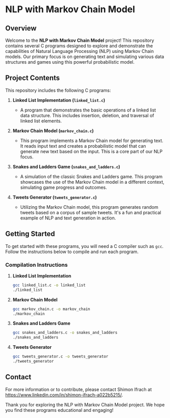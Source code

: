 
# NLP with Markov Chain Model

## Overview

Welcome to the **NLP with Markov Chain Model** project! This repository contains several C programs designed to explore and demonstrate the capabilities of Natural Language Processing (NLP) using Markov Chain models. Our primary focus is on generating text and simulating various data structures and games using this powerful probabilistic model.

## Project Contents

This repository includes the following C programs:

1. **Linked List Implementation (`linked_list.c`)**
   - A program that demonstrates the basic operations of a linked list data structure. This includes insertion, deletion, and traversal of linked list elements.

2. **Markov Chain Model (`markov_chain.c`)**
   - This program implements a Markov Chain model for generating text. It reads input text and creates a probabilistic model that can generate new text based on the input. This is a core part of our NLP focus.

3. **Snakes and Ladders Game (`snakes_and_ladders.c`)**
   - A simulation of the classic Snakes and Ladders game. This program showcases the use of the Markov Chain model in a different context, simulating game progress and outcomes.

4. **Tweets Generator (`tweets_generator.c`)**
   - Utilizing the Markov Chain model, this program generates random tweets based on a corpus of sample tweets. It's a fun and practical example of NLP and text generation in action.

## Getting Started

To get started with these programs, you will need a C compiler such as `gcc`. Follow the instructions below to compile and run each program.

### Compilation Instructions

1. **Linked List Implementation**

   ```sh
   gcc linked_list.c -o linked_list
   ./linked_list
   ```

2. **Markov Chain Model**

   ```sh
   gcc markov_chain.c -o markov_chain
   ./markov_chain
   ```

3. **Snakes and Ladders Game**

   ```sh
   gcc snakes_and_ladders.c -o snakes_and_ladders
   ./snakes_and_ladders
   ```

4. **Tweets Generator**

   ```sh
   gcc tweets_generator.c -o tweets_generator
   ./tweets_generator
   ```
   
## Contact

For more information or to contribute, please contact Shimon Ifrach at https://www.linkedin.com/in/shimon-ifrach-a022b5215/.

Thank you for exploring the NLP with Markov Chain Model project. We hope you find these programs educational and engaging!
